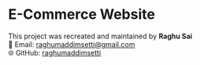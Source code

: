 # E-Commerce Website

This project was recreated and maintained by **Raghu Sai**  
📧 Email: raghumaddimsetti@gmail.com  
🌐 GitHub: [raghumaddimsetti](https://github.com/raghumaddimsetti)

